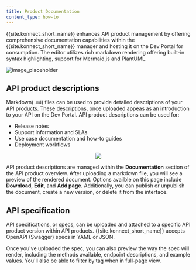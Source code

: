 ```yaml
---
title: Product Documentation
content_type: how-to
---
```



{{site.konnect_short_name}} enhances API product management by offering comprehensive documentation capabilities within the {{site.konnect_short_name}} manager and hosting it on the Dev Portal for consumption. The editor utilizes rich markdown rendering offering built-in syntax highlighting, support for Mermaid.js and PlantUML. 


![image_placeholder](/////)

## API product descriptions

Markdown(`.md`) files can be used to provide detailed descriptions of your API products. These descriptions, once uploaded appeas as an introduction to your API on the Dev Portal. API product descriptions can be used for: 

* Release notes
* Support information and SLAs
* Use case documentation and how-to guides
* Deployment workflows 


<p align="center">
  <img src="/assets/images/products/konnect/api-products/konnect_service_docs_description.png" />
</p>

API product descriptions are managed within the **Documentation** section of the API product overview. After uploading a markdown file, you will see a preview of the rendered document. Options availble on this page include **Download**, **Edit**, and **Add page**. Additionally, you can publish or unpublish the document, create a new version, or delete it from the interface. 


## API specification

API specifications, or specs, can be uploaded and attached to a specific API product version within API products.
{{site.konnect_short_name}} accepts OpenAPI (Swagger) specs in YAML or JSON.

Once you've uploaded the spec, you can also preview the way the spec will render, including the methods available, endpoint descriptions, and example values. You'll also be able to filter by tag when in full-page view. 


